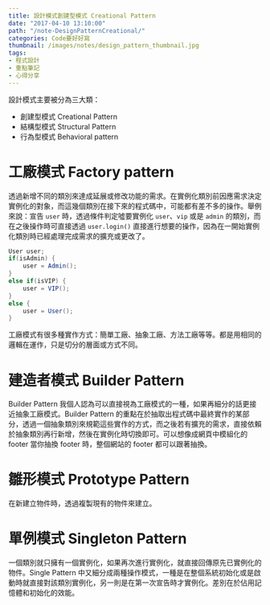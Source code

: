 ```yaml
---
title: 設計模式創建型模式 Creational Pattern
date: "2017-04-10 13:10:00"
path: "/note-DesignPatternCreational/"
categories: Code要好好寫
thumbnail: /images/notes/design_pattern_thumbnail.jpg
tags:
- 程式設計
- 重點筆記
- 心得分享
---
```


設計模式主要被分為三大類：

* 創建型模式 Creational Pattern
* 結構型模式 Structural Pattern
* 行為型模式 Behavioral pattern

# 工廠模式 Factory pattern

<!-- more -->

透過新增不同的類別來達成延展或修改功能的需求。在實例化類別前因應需求決定實例化的對象，而這幾個類別在接下來的程式碼中，可能都有差不多的操作。舉例來說：宣告 `user` 時，透過條件判定噓要實例化 `user`、`vip` 或是 `admin` 的類別，而在之後操作時可直接透過 `user.login()` 直接進行想要的操作，因為在一開始實例化類別時已經處理完成需求的擴充或更改了。

``` java
User user;
if(isAdmin) {
    user = Admin();
}
else if(isVIP) {
    user = VIP();
}
else {
    user = User();
}
```

工廠模式有很多種實作方式：簡單工廠、抽象工廠、方法工廠等等。都是用相同的邏輯在運作，只是切分的層面或方式不同。

# 建造者模式 Builder Pattern

Builder Pattern  我個人認為可以直接視為工廠模式的一種，如果再細分的話更接近抽象工廠模式。Builder Pattern 的重點在於抽取出程式碼中最終實作的某部分，透過一個抽象類別來規範這些實作的方式，而之後若有擴充的需求，直接依賴於抽象類別再行新增，然後在實例化時切換即可。可以想像成網頁中模組化的 footer 當你抽換 footer 時，整個網站的 footer 都可以跟著抽換。

# 雛形模式 Prototype Pattern

在新建立物件時，透過複製現有的物件來建立。

# 單例模式 Singleton Pattern

一個類別就只擁有一個實例化，如果再次進行實例化，就直接回傳原先已實例化的物件。Single Pattern 中又細分成兩種操作模式，一種是在整個系統初始化或是啟動時就直接對該類別實例化，另一則是在第一次宣告時才實例化。差別在於佔用記憶體和初始化的效能。